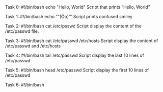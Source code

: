 Task 0:
#!/bin/bash
echo "Hello, World"
Script that prints “Hello, World”

Task 1:
#!/bin/bash
echo "\"(Ôo)'"
Script prints confused smiley

Task 2:
#!/bin/bash
cat /etc/psswd
Script display the content of the /etc/passwd file.

Task 3:
#!/bin/bash
cat /etc/passwd /etc/hosts
Script display the content of /etc/passwd and /etc/hosts

Task 4:
#!/bin/bash
tail /etc/passwd
Script display the last 10 lines of /etc/passwd

Task 5:
#!/bin/bash
head /etc/passwd
Script display the first 10 lines of /etc/passwd

Task 6:
#!/bin/bash
